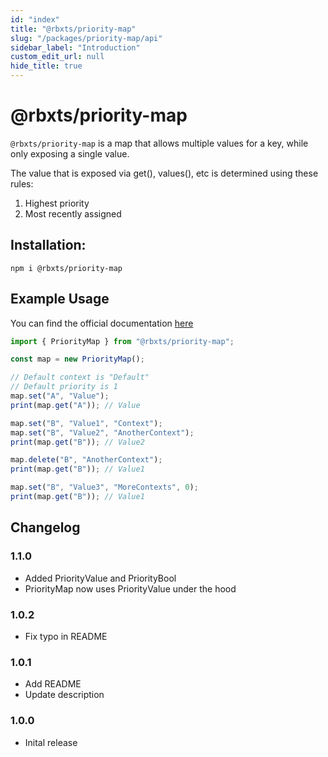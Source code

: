 ```yaml
---
id: "index"
title: "@rbxts/priority-map"
slug: "/packages/priority-map/api"
sidebar_label: "Introduction"
custom_edit_url: null
hide_title: true
---
```


# @rbxts/priority-map
`@rbxts/priority-map` is a map that allows multiple values for a key, while only exposing a single value.

The value that is exposed via get(), values(), etc is determined using these rules:
1. Highest priority
2. Most recently assigned

## Installation:

```npm i @rbxts/priority-map```

## Example Usage
You can find the official documentation [here](https://fireboltofdeath.dev/docs/priority-map)
```typescript
import { PriorityMap } from "@rbxts/priority-map";

const map = new PriorityMap();

// Default context is "Default"
// Default priority is 1
map.set("A", "Value");
print(map.get("A")); // Value

map.set("B", "Value1", "Context");
map.set("B", "Value2", "AnotherContext");
print(map.get("B")); // Value2

map.delete("B", "AnotherContext");
print(map.get("B")); // Value1

map.set("B", "Value3", "MoreContexts", 0);
print(map.get("B")); // Value1

```

## Changelog

### 1.1.0
- Added PriorityValue and PriorityBool
- PriorityMap now uses PriorityValue under the hood

### 1.0.2
- Fix typo in README

### 1.0.1
- Add README
- Update description

### 1.0.0
- Inital release

